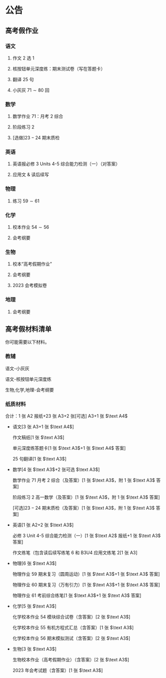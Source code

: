 # 公告

## 高考假作业

### 语文

1. 作文 $2$ 选 $1$

2. 核按钮单元深度练：期末测试卷（写在答题卡）

3. 翻译 $25$ 句

4. 小灰灰 $71\sim80$ 回

### 数学

1. 数学作业 $71$：月考 $2$ 综合

2. 阶段练习 $2$

3. [选做]$23-24$ 期末质检

### 英语

1. 英语报必修 $\text{3 Units 4-5}$ 综合能力检测（一）（对答案）

2. 应用文 $\&$ 读后续写

### 物理

1. 练习 $59\sim61$

### 化学

1. 校本作业 $54\sim56$

2. 会考纲要

### 生物

1. 校本“高考假期作业”

2. 会考纲要

3. $2023$ 会考模拟卷

### 地理

1. 会考纲要

## 高考假材料清单

你可能需要以下材料。

### 教辅

语文-小灰灰

语文-核按钮单元深度练

生物,化学,地理-会考纲要

### 纸质材料

合计：$1$ 张 $\text{A2}$ 报纸+$23$ 张 $\text{A3}$+$2$ 张[可选] $\text{A3}$+$1$ 张 $\text A4$

- 语文[$3$ 张 $\text{A}3$+$1$ 张 $\text A4$]

    作文稿纸[$1$ 张 $\text A3$]

    单元深度练答题卡[$1$ 张 $\text A3$+$1$ 张 $\text A4$ 答案]

    $25$ 句翻译[$1$ 张 $\text A3$]

- 数学[$4$ 张 $\text A3$+$2$ 张可选 $\text A3$]

    数学作业 $71$ 月考 $2$ 综合（及答案）[$1$ 张 $\text A3$，附 $1$ 张 $\text A3$ 答案]

    阶段练习 $2$ 高一数学（及答案）[$1$ 张 $\text A3$，附 $1$ 张 $\text A3$ 答案]

    [可选]$23-24$ 期末质检（及答案）[$1$ 张 $\text A3$，附 $1$ 张 $\text A3$ 答案]

- 英语[$1$ 张 $\text{A}2$+$2$ 张 $\text A3$]

    必修 $\text{3 Unit 4-5}$ 综合能力检测（一）[$1$ 张 $\text A2$ 报纸+$1$ 张 $\text A3$ 答案]

    作文练笔（包含读后续写练笔 $6$ 和 $\text{B3U4}$ 应用文练笔 $2$[$1$ 张 $\text{A3}$]

- 物理[$6$ 张 $\text A3$]

    物理作业 $59$ 期末复习（圆周运动）[$1$ 张 $\text A3$+$1$ 张 $\text A3$ 答案]

    物理作业 $60$ 期末复习（万有引力）[$1$ 张 $\text A3$+$1$ 张 $\text A3$ 答案]

    物理作业 $61$ 考前综合练笔[$1$ 张 $\text A3$+$1$ 张 $\text A3$ 答案]

- 化学[$5$ 张 $\text A3$]

    化学校本作业 $54$ 模块综合试卷（含答案）[$2$ 张 $\text A3$]

    化学校本作业 $55$ 有机方程式汇总（含答案）[$1$ 张 $\text A3$]

    化学校本作业 $56$ 期末模拟测试（含答案）[$2$ 张 $\text A3$]

- 生物[$3$ 张 $\text A3$]

    生物校本作业（高考假期作业）（含答案）[$2$ 张 $\text A3$]

    $2023$ 年会考试题（含答案）[$1$ 张 $\text A3$]

